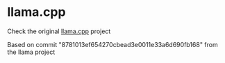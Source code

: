 # llama.cpp
Check the original [llama.cpp](https://github.com/ggerganov/llama.cpp/) project

Based on commit "8781013ef654270cbead3e0011e33a6d690fb168" from the llama project